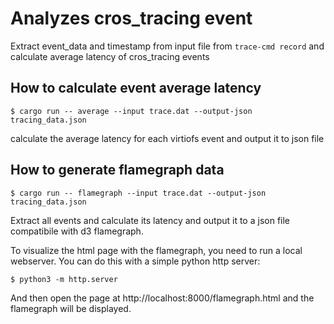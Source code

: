 # Analyzes cros_tracing event

Extract event_data and timestamp from input file from `trace-cmd record` and calculate average
latency of cros_tracing events

## How to calculate event average latency

```
$ cargo run -- average --input trace.dat --output-json tracing_data.json
```

calculate the average latency for each virtiofs event and output it to json file

## How to generate flamegraph data

```
$ cargo run -- flamegraph --input trace.dat --output-json tracing_data.json
```

Extract all events and calculate its latency and output it to a json file compatibile with d3
flamegraph.

To visualize the html page with the flamegraph, you need to run a local webserver. You can do this
with a simple python http server:

```
$ python3 -m http.server
```

And then open the page at http://localhost:8000/flamegraph.html and the flamegraph will be
displayed.
